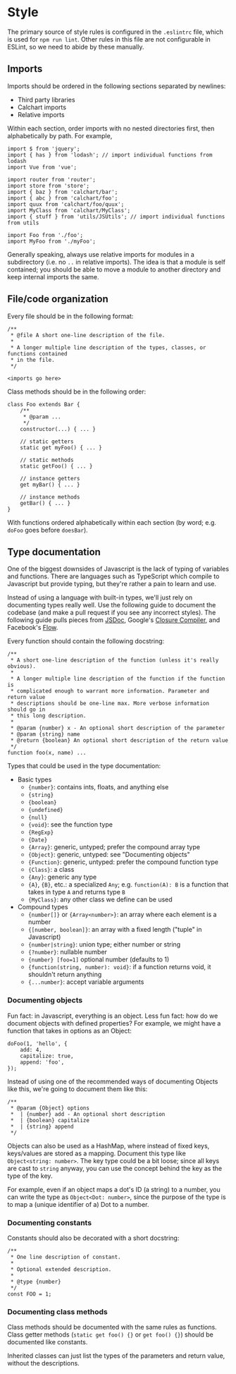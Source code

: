 # Style

The primary source of style rules is configured in the `.eslintrc` file, which is used for `npm run lint`. Other rules in this file are not configurable in ESLint, so we need to abide by these manually.

## Imports

Imports should be ordered in the following sections separated by newlines:

- Third party libraries
- Calchart imports
- Relative imports

Within each section, order imports with no nested directories first, then alphabetically by path. For example,

```
import $ from 'jquery';
import { has } from 'lodash'; // import individual functions from lodash
import Vue from 'vue';

import router from 'router';
import store from 'store';
import { baz } from 'calchart/bar';
import { abc } from 'calchart/foo';
import quux from 'calchart/foo/quux';
import MyClass from 'calchart/MyClass';
import { stuff } from 'utils/JSUtils'; // import individual functions from utils

import Foo from './foo';
import MyFoo from './myFoo';
```

Generally speaking, always use relative imports for modules in a subdirectory (i.e. no `..` in relative imports). The idea is that a module is self contained; you should be able to move a module to another directory and keep internal imports the same.

## File/code organization

Every file should be in the following format:

```
/**
 * @file A short one-line description of the file.
 *
 * A longer multiple line description of the types, classes, or functions contained
 * in the file.
 */

<imports go here>
```

Class methods should be in the following order:

```
class Foo extends Bar {
    /**
     * @param ...
     */
    constructor(...) { ... }

    // static getters
    static get myFoo() { ... }

    // static methods
    static getFoo() { ... }

    // instance getters
    get myBar() { ... }

    // instance methods
    getBar() { ... }
}
```

With functions ordered alphabetically within each section (by word; e.g. `doFoo` goes before `doesBar`).

## Type documentation

One of the biggest downsides of Javascript is the lack of typing of variables and functions. There are languages such as TypeScript which compile to Javascript but provide typing, but they're rather a pain to learn and use.

Instead of using a language with built-in types, we'll just rely on documenting types really well. Use the following guide to document the codebase (and make a pull request if you see any incorrect styles). The following guide pulls pieces from [JSDoc](http://usejsdoc.org/tags-type.html), Google's [Closure Compiler](https://github.com/google/closure-compiler/wiki/Annotating-JavaScript-for-the-Closure-Compiler#type-expressions), and Facebook's [Flow](https://flow.org/en/docs/types/).

Every function should contain the following docstring:

```
/**
 * A short one-line description of the function (unless it's really obvious).
 *
 * A longer multiple line description of the function if the function is
 * complicated enough to warrant more information. Parameter and return value
 * descriptions should be one-line max. More verbose information should go in
 * this long description.
 *
 * @param {number} x - An optional short description of the parameter
 * @param {string} name
 * @return {boolean} An optional short description of the return value
 */
function foo(x, name) ...
```

Types that could be used in the type documentation:

- Basic types
    - `{number}`: contains ints, floats, and anything else
    - `{string}`
    - `{boolean}`
    - `{undefined}`
    - `{null}`
    - `{void}`: see the function type
    - `{RegExp}`
    - `{Date}`
    - `{Array}`: generic, untyped; prefer the compound array type
    - `{Object}`: generic, untyped: see "Documenting objects"
    - `{Function}`: generic, untyped: prefer the compound function type
    - `{Class}`: a class
    - `{Any}`: generic any type
    - `{A}`, `{B}`, etc.: a specialized `Any`; e.g. `function(A): B` is a function that takes in type `A` and returns type `B`
    - `{MyClass}`: any other class we define can be used
- Compound types
    - `{number[]}` or `{Array<number>}`: an array where each element is a number
    - `{[number, boolean]}`: an array with a fixed length ("tuple" in Javascript)
    - `{number|string}`: union type; either number or string
    - `{?number}`: nullable number
    - `{number} [foo=1]` optional number (defaults to 1)
    - `{function(string, number): void}`: if a function returns void, it shouldn't return anything
    - `{...number}`: accept variable arguments

### Documenting objects

Fun fact: in Javascript, everything is an object. Less fun fact: how do we document objects with defined properties? For example, we might have a function that takes in options as an Object:

```
doFoo(1, 'hello', {
    add: 4,
    capitalize: true,
    append: 'foo',
});
```

Instead of using one of the recommended ways of documenting Objects like this, we're going to document them like this:

```
/**
 * @param {Object} options
 *  | {number} add - An optional short description
 *  | {boolean} capitalize
 *  | {string} append
 */
```

Objects can also be used as a HashMap, where instead of fixed keys, keys/values are stored as a mapping. Document this type like `Object<string: number>`. The key type could be a bit loose; since all keys are cast to `string` anyway, you can use the concept behind the key as the type of the key.

For example, even if an object maps a dot's ID (a string) to a number, you can write the type as `Object<Dot: number>`, since the purpose of the type is to map a (unique identifier of a) Dot to a number.

### Documenting constants

Constants should also be decorated with a short docstring:

```
/**
 * One line description of constant.
 *
 * Optional extended description.
 *
 * @type {number}
 */
const FOO = 1;
```

### Documenting class methods

Class methods should be documented with the same rules as functions. Class getter methods (`static get foo() {}` or `get foo() {}`) should be documented like constants.

Inherited classes can just list the types of the parameters and return value, without the descriptions.
